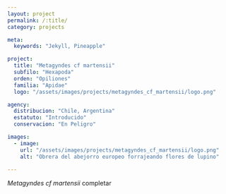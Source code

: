 ```yaml
---
layout: project
permalink: /:title/
category: projects

meta:
  keywords: "Jekyll, Pineapple"

project:
  title: "Metagyndes cf martensii"
  subfilo: "Hexapoda"
  orden: "Opiliones"
  familia: "Apidae"
  logo: "/assets/images/projects/metagyndes_cf_martensii/logo.png"

agency:
  distribucion: "Chile, Argentina"
  estatuto: "Introducido"
  conservacion: "En Peligro"

images:
  - image:
    url: "/assets/images/projects/metagyndes_cf_martensii/logo.png"
    alt: "Obrera del abejorro europeo forrajeando flores de lupino"
  
---
```

<p><i>Metagyndes cf martensii</i> completar </p>
